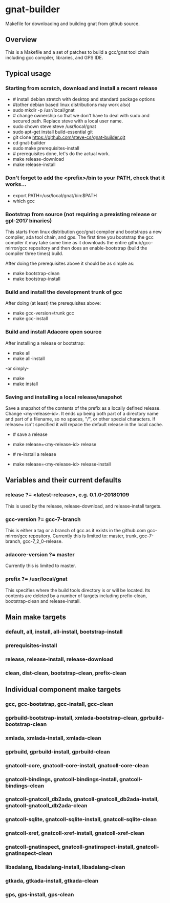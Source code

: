 # gnat-builder
Makefile for downloading and building gnat from github source.

## Overview

This is a Makefile and a set of patches to build a gcc/gnat tool chain including gcc compiler, libraries, and GPS IDE.

## Typical usage

### Starting from scratch, download and install a recent release
* \# install debian stretch with desktop and standard package options
* \#(other debian based linux distributions may work also)
* sudo mkdir -p /usr/local/gnat
* \# change ownership so that we don't have to deal with sudo and secured path. Replace steve with a local user name.
* sudo chown steve:steve /usr/local/gnat
* sudo apt-get install build-essential git
* git clone https://github.com/steve-cs/gnat-builder.git
* cd gnat-builder
* sudo make prerequisites-install
* \# prerequisites done, let's do the actual work.
* make release-download
* make release-install

### Don't forget to add the \<prefix\>/bin to your PATH, check that it works...

* export PATH=/usr/local/gnat/bin:$PATH
* which gcc

### Bootstrap from source (not requiring a prexisting release or gpl-2017 binaries)

This starts from linux distribution gcc/gnat compiler and bootstraps a new compiler, ada tool chain, and gps.  The first time you bootstrap the gcc compiler it may take some time as it downloads the entire github/gcc-mirror/gcc repository and then does an enable-bootstrap (build the compiler three times) build.

After doing the prerequisites above it should be as simple as:

* make bootstrap-clean
* make bootstrap-install

### Build and install the development trunk of gcc

After doing (at least) the prerequisites above:

* make gcc-version=trunk gcc
* make gcc-install

### Build and install Adacore open source

After installing a release or bootstrap:

* make all
* make all-install

-or simply-

* make
* make install

### Saving and installing a local release/snapshot

Save a snapshot of the contents of the prefix as a locally defined release.  Change \<my-release-id\>.  It ends up being both part of a directory name and part of a filename, so no spaces, "/", or other special characters. If release= isn't specified it will repace the default release in the local cache.

* \# save a release
* make release=\<my-release-id\> release

* \# re-install a release
* make release=\<my-release-id\> release-install

## Variables and their current defaults

### release ?= \<latest-release\>, e.g. 0.1.0-20180109

This is used by the release, release-download, and release-install targets.

### gcc-version ?= gcc-7-branch

This is either a tag or a branch of gcc as it exists in the github.com gcc-mirror/gcc repository.
Currently this is limited to: master, trunk, gcc-7-branch, gcc-7_2_0-release.

### adacore-version ?= master

Currently this is limited to master.

### prefix ?= /usr/local/gnat

This specifies where the build tools directory is or will be located.  Its contents are deleted by a number of targets including prefix-clean, bootstrap-clean and release-install.

## Main make targets

### default, all, install, all-install, bootstrap-install

### prerequisites-install

### release, release-install, release-download

### clean, dist-clean, bootstrap-clean, prefix-clean

## Individual component make targets 

### gcc, gcc-bootstrap, gcc-install, gcc-clean

### gprbuild-bootstrap-install, xmlada-bootstrap-clean, gprbuild-bootstrap-clean

### xmlada, xmlada-install, xmlada-clean

### gprbuild, gprbuild-install, gprbuild-clean

### gnatcoll-core, gnatcoll-core-install, gnatcoll-core-clean

### gnatcoll-bindings, gnatcoll-bindings-install, gnatcoll-bindings-clean

### gnatcoll-gnatcoll_db2ada, gnatcoll-gnatcoll_db2ada-install, gnatcoll-gnatcoll_db2ada-clean

### gnatcoll-sqlite, gnatcoll-sqlite-install, gnatcoll-sqlite-clean

### gnatcoll-xref, gnatcoll-xref-install, gnatcoll-xref-clean

### gnatcoll-gnatinspect, gnatcoll-gnatinspect-install, gnatcoll-gnatinspect-clean

### libadalang, libadalang-install, libadalang-clean

### gtkada, gtkada-install, gtkada-clean

### gps, gps-install, gps-clean
